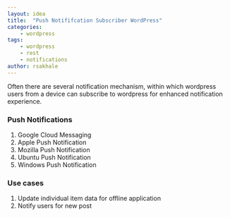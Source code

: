 ```yaml
---
layout: idea
title:  "Push Notififcation Subscriber WordPress"
categories: 
    - wordpress
tags: 
    - wordpress
    - rest
    - notifications
author: rsakhale
---
```

Often there are several notification mechanism, within which wordpress users from a device can subscribe to wordpress for enhanced notification experience.
<!--more-->
### Push Notifications

1. Google Cloud Messaging
1. Apple Push Notification
1. Mozilla Push Notification
1. Ubuntu Push Notification
1. Windows Push Notification

### Use cases

1. Update individual item data for offline application
1. Notify users for new post
